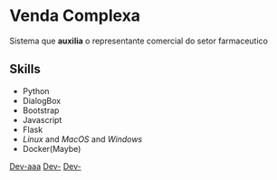 # Venda Complexa

Sistema que **auxilia** o representante comercial do setor farmaceutico

## Skills

- Python
- DialogBox
- Bootstrap
- Javascript
- Flask
- *Linux* and *MacOS* and *Windows*
- Docker(Maybe)

[Dev-aaa](https://github.com/luuchowl)
[Dev-](https://github.com/FernandoSLuz)
[Dev-](https://github.com/dtofoli1)
